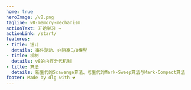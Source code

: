 ```yaml
---
home: true
heroImage: /v8.png
tagline: v8-memory-mechanism
actionText: 开始学习 →
actionLink: /start/
features:
- title: 设计
  details: 事件驱动、非阻塞I/O模型
- title: 机制
  details: v8的内存分代机制
- title: 算法
  details: 新生代的Scavenge算法、老生代的Mark-Sweep算法与Mark-Compact算法
footer: Made by dlg with ❤️
---
```

